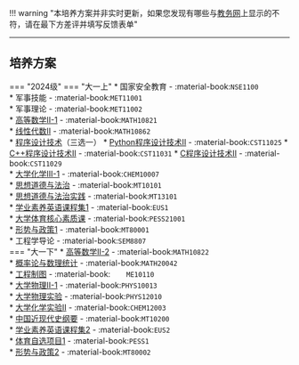 !!! warning "本培养方案并非实时更新，如果您发现有哪些与[教务网](https://my.cqu.edu.cn)上显示的不符，请在最下方差评并填写反馈表单"

---

## 培养方案

=== "2024级"
    === "大一上"
        * 国家安全教育 - :material-book:`NSE1100`  
        * 军事技能 - :material-book:`MET11001`  
        * 军事理论 - :material-book:`MET11002`  
        * [高等数学Ⅱ-1](../../../课程/高等数学.md) - :material-book:`MATH10821`  
        * [线性代数Ⅱ](../../../课程/线性代数.md) - :material-book:`MATH10862`  
        * [程序设计技术](../../../课程/程序设计技术.md)（三选一）
            * [Python程序设计技术Ⅱ](../../../课程/程序设计技术.md) - :material-book:`CST11025`
            * [C++程序设计技术Ⅱ](../../../课程/程序设计技术.md) - :material-book:`CST11031`
            * [C程序设计技术Ⅱ](../../../课程/程序设计技术.md) - :material-book:`CST11029`  
        * [大学化学Ⅲ-1](../../../课程/大学化学.md) - :material-book:`CHEM10007`  
        * [思想道德与法治](../../../课程/思想道德与法治.md) - :material-book:`MT10101`  
        * [思想道德与法治实践](../../../课程/思想道德与法治实践.md) - :material-book:`MT13101`  
        * [学业素养英语课程集1](../../../课程/英语.md) - :material-book:`EUS1`  
        * [大学体育核心素质课](../../../课程/体育/index.md) - :material-book:`PESS21001`  
        * [形势与政策1](../../../课程/形势与政策.md) - :material-book:`MT80001`  
        * 工程学导论 - :material-book:`SEM8807`  
    === "大一下"
        * [高等数学Ⅱ-2](../../../课程/高等数学.md) - :material-book:`MATH10822`  
        * [概率论与数理统计](../../../课程/概率论与数理统计.md) - :material-book:`MATH20042`  
        * [工程制图](../../../课程/工程制图.md) - :material-book:`	ME10110`  
        * [大学物理Ⅱ-1](../../../课程/大学物理.md) - :material-book:`PHYS10013`  
        * [大学物理实验](../../../课程/大学物理实验.md) - :material-book:`PHYS12010`  
        * [大学化学实验Ⅱ](../../../课程/大学化学实验.md) - :material-book:`CHEM12003`  
        * [中国近现代史纲要](../../../课程/中国近现代史纲要.md) - :material-book:`MT10200`  
        * [学业素养英语课程集2](../../../课程/英语.md) - :material-book:`EUS2`  
        * [体育自选项目1](../../../课程/体育/index.md) - :material-book:`PESS1`  
        * [形势与政策2](../../../课程/形势与政策.md) - :material-book:`MT80002`  